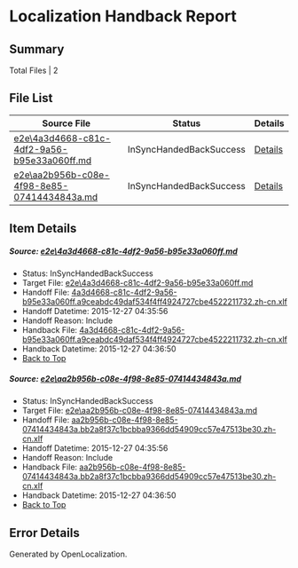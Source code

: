 # <a name='report-top'></a> Localization Handback Report

## Summary
 Total Files | 2

## File List
 Source File | Status | Details 
 ----------- | ------ | ------- 
 [e2e\4a3d4668-c81c-4df2-9a56-b95e33a060ff.md](https://github.com/OpenLocalizationTest/oltest/blob/617216bd2294114569744c93e7200d576cec5fd6/e2e/4a3d4668-c81c-4df2-9a56-b95e33a060ff.md) | InSyncHandedBackSuccess | [Details](#aef256ea7823d91f2fa401d0e696f49410ec46f51)
 [e2e\aa2b956b-c08e-4f98-8e85-07414434843a.md](https://github.com/OpenLocalizationTest/oltest/blob/617216bd2294114569744c93e7200d576cec5fd6/e2e/aa2b956b-c08e-4f98-8e85-07414434843a.md) | InSyncHandedBackSuccess | [Details](#0db0f40465c654550b8014d73743607fb28c49e92)

## Item Details
##### <a name='aef256ea7823d91f2fa401d0e696f49410ec46f51'></a> Source: [e2e\4a3d4668-c81c-4df2-9a56-b95e33a060ff.md](https://github.com/OpenLocalizationTest/oltest/blob/617216bd2294114569744c93e7200d576cec5fd6/e2e/4a3d4668-c81c-4df2-9a56-b95e33a060ff.md)
* Status: InSyncHandedBackSuccess
* Target File: [e2e\4a3d4668-c81c-4df2-9a56-b95e33a060ff.md](https://github.com/OpenLocalizationTestOrg/oltest.zh-cn/blob/97ae00e87758db9bb005f277d433879087b01bfd/e2e/4a3d4668-c81c-4df2-9a56-b95e33a060ff.md)
* Handoff File: [4a3d4668-c81c-4df2-9a56-b95e33a060ff.a9ceabdc49daf534f4ff4924727cbe4522211732.zh-cn.xlf](https://github.com/OpenLocalizationTestOrg/olhandoff/blob/a9b45bbcdc41d43a0fc942f63609262beee4f146/ol-handoff/OpenLocalizationTestOrg/oltest.zh-cn/qimu/4a3d4668-c81c-4df2-9a56-b95e33a060ff.a9ceabdc49daf534f4ff4924727cbe4522211732.zh-cn.xlf)
* Handoff Datetime: 2015-12-27 04:35:56
* Handoff Reason: Include
* Handback File: [4a3d4668-c81c-4df2-9a56-b95e33a060ff.a9ceabdc49daf534f4ff4924727cbe4522211732.zh-cn.xlf](https://github.com/OpenLocalizationTestOrg/olhandback/blob/7bec911ce7dc26feb487bca097a49c64aea33587/ol-handback/OpenLocalizationTestOrg/oltest.zh-cn/qimu/4a3d4668-c81c-4df2-9a56-b95e33a060ff.a9ceabdc49daf534f4ff4924727cbe4522211732.zh-cn.xlf)
* Handback Datetime: 2015-12-27 04:36:50
* [Back to Top](#report-top)

##### <a name='0db0f40465c654550b8014d73743607fb28c49e92'></a> Source: [e2e\aa2b956b-c08e-4f98-8e85-07414434843a.md](https://github.com/OpenLocalizationTest/oltest/blob/617216bd2294114569744c93e7200d576cec5fd6/e2e/aa2b956b-c08e-4f98-8e85-07414434843a.md)
* Status: InSyncHandedBackSuccess
* Target File: [e2e\aa2b956b-c08e-4f98-8e85-07414434843a.md](https://github.com/OpenLocalizationTestOrg/oltest.zh-cn/blob/97ae00e87758db9bb005f277d433879087b01bfd/e2e/aa2b956b-c08e-4f98-8e85-07414434843a.md)
* Handoff File: [aa2b956b-c08e-4f98-8e85-07414434843a.bb2a8f37c1bcbba9366dd54909cc57e47513be30.zh-cn.xlf](https://github.com/OpenLocalizationTestOrg/olhandoff/blob/a9b45bbcdc41d43a0fc942f63609262beee4f146/ol-handoff/OpenLocalizationTestOrg/oltest.zh-cn/qimu/aa2b956b-c08e-4f98-8e85-07414434843a.bb2a8f37c1bcbba9366dd54909cc57e47513be30.zh-cn.xlf)
* Handoff Datetime: 2015-12-27 04:35:56
* Handoff Reason: Include
* Handback File: [aa2b956b-c08e-4f98-8e85-07414434843a.bb2a8f37c1bcbba9366dd54909cc57e47513be30.zh-cn.xlf](https://github.com/OpenLocalizationTestOrg/olhandback/blob/7bec911ce7dc26feb487bca097a49c64aea33587/ol-handback/OpenLocalizationTestOrg/oltest.zh-cn/qimu/aa2b956b-c08e-4f98-8e85-07414434843a.bb2a8f37c1bcbba9366dd54909cc57e47513be30.zh-cn.xlf)
* Handback Datetime: 2015-12-27 04:36:50
* [Back to Top](#report-top)


## Error Details

Generated by OpenLocalization.
